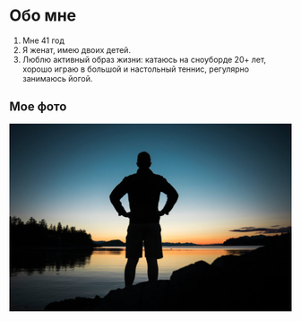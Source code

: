 # Обо мне
1. Мне 41 год
2. Я женат, имею двоих детей. 
3. Люблю активный образ жизни: катаюсь на сноуборде 20+ лет, хорошо играю в большой и настольный теннис, регулярно занимаюсь йогой.

## Мое фото
![Сслыка:](ava-vk-spina-51-scaled.jpg)